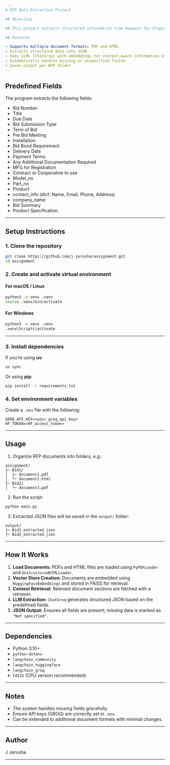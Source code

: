 ```yaml
---
# RFP Data Extraction Project

## Objective

## This project extracts structured information from Request for Proposal (RFP) documents in PDF and HTML formats. Using Language Models and vector search, it parses, interprets, and organizes RFP details into a predefined JSON structure.

## Features

- Supports multiple document formats: PDF and HTML
- Extracts structured data into JSON
- Uses LLMs (ChatGroq) with embeddings for context-aware information extraction
- Automatically handles missing or unspecified fields
- Saves output per RFP folder
---
```


## Predefined Fields

The program extracts the following fields:

- Bid Number
- Title
- Due Date
- Bid Submission Type
- Term of Bid
- Pre Bid Meeting
- Installation
- Bid Bond Requirement
- Delivery Date
- Payment Terms
- Any Additional Documentation Required
- MFG for Registration
- Contract or Cooperative to use
- Model_no
- Part_no
- Product
- contact_info (dict: Name, Email, Phone, Address)
- company_name
- Bid Summary
- Product Specification

---

## Setup Instructions

### 1. Clone the repository

```bash
git clone https://github.com/j-jerusha/assignment.git
cd assignment
```

### 2. Create and activate virtual environment

#### For macOS / Linux

```bash
python3 -m venv .venv
source .venv/bin/activate
```

#### For Windows

```bash
python3 -m venv .venv
.venv\Scripts\activate
```

---

### 3. Install dependencies

If you’re using **uv**:

```bash
uv sync
```

Or using **pip**:

```bash
pip install -r requirements.txt
```

### 4. Set environment variables

Create a `.env` file with the following:

```env
GROQ_API_KEY=<your_groq_api_key>
HF_TOKEN=<HF_access_token>
```

---

## Usage

1. Organize RFP documents into folders, e.g.:

```
assignment/
├─ Bid1/
│  ├─ document1.pdf
│  └─ document2.html
├─ Bid2/
│  └─ document3.pdf
```

2. Run the script:

```bash
python main.py
```

3. Extracted JSON files will be saved in the `output/` folder:

```
output/
├─ Bid1_extracted.json
├─ Bid2_extracted.json
```

---

## How It Works

1. **Load Documents:** PDFs and HTML files are loaded using `PyPDFLoader` and `UnstructuredHTMLLoader`.
2. **Vector Store Creation:** Documents are embedded using `HuggingFaceEmbeddings` and stored in FAISS for retrieval.
3. **Context Retrieval:** Relevant document sections are fetched with a retriever.
4. **LLM Extraction:** `ChatGroq` generates structured JSON based on the predefined fields.
5. **JSON Output:** Ensures all fields are present; missing data is marked as `"Not specified"`.

---

## Dependencies

- Python 3.10+
- `python-dotenv`
- `langchain_community`
- `langchain_huggingface`
- `langchain_groq`
- `FAISS` (CPU version recommended)

---

## Notes

- The system handles missing fields gracefully.
- Ensure API keys (GROQ) are correctly set in `.env`.
- Can be extended to additional document formats with minimal changes.

---

## Author

J Jerusha

---
